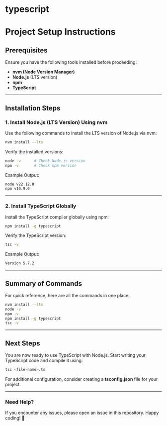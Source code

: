 # typescript
# Project Setup Instructions

## Prerequisites
Ensure you have the following tools installed before proceeding:
- **nvm (Node Version Manager)**
- **Node.js** (LTS version)
- **npm**
- **TypeScript**

---

## Installation Steps

### 1. Install Node.js (LTS Version) Using nvm
Use the following commands to install the LTS version of Node.js via nvm:

```bash
nvm install --lts
```

Verify the installed versions:

```bash
node -v      # Check Node.js version
npm -v       # Check npm version
```

Example Output:
```bash
node v22.12.0
npm v10.9.0
```

---

### 2. Install TypeScript Globally
Install the TypeScript compiler globally using npm:

```bash
npm install -g typescript
```

Verify the TypeScript version:

```bash
tsc -v
```

Example Output:
```bash
Version 5.7.2
```

---

## Summary of Commands
For quick reference, here are all the commands in one place:

```bash
nvm install --lts
node -v
npm -v
npm install -g typescript
tsc -v
```

---

## Next Steps
You are now ready to use TypeScript with Node.js. Start writing your TypeScript code and compile it using:

```bash
tsc <file-name>.ts
```

For additional configuration, consider creating a **tsconfig.json** file for your project.

---

### Need Help?
If you encounter any issues, please open an issue in this repository. Happy coding! 🚀

